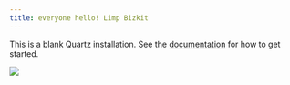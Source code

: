 ```yaml
---
title: everyone hello! Limp Bizkit
---
```


This is a blank Quartz installation.
See the [documentation](https://quartz.jzhao.xyz) for how to get started.

![](https://www.youtube.com/watch?v=RYnFIRc0k6E)